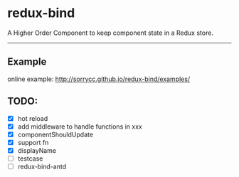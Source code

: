 # redux-bind

A Higher Order Component to keep component state in a Redux store.

---

## Example

online example: http://sorrycc.github.io/redux-bind/examples/

## TODO:

- [x] hot reload
- [x] add middleware to handle functions in xxx
- [x] componentShouldUpdate
- [x] support fn
- [x] displayName
- [ ] testcase
- [ ] redux-bind-antd
